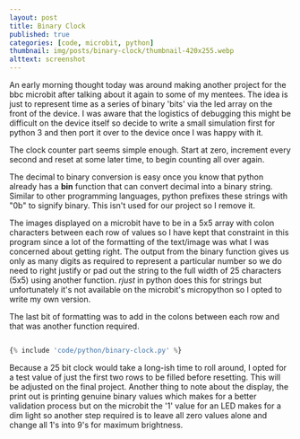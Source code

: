 ```yaml
---
layout: post
title: Binary Clock
published: true
categories: [code, microbit, python]
thumbnail: img/posts/binary-clock/thumbnail-420x255.webp
alttext: screenshot
---
```


An early morning thought today was around making another project for the bbc microbit after talking about it again
to some of my mentees. The idea is just to represent time as a series of binary 'bits' via the led array on the front 
of the device. I was aware that the logistics of debugging this might be difficult on the device itself so decide to write 
a small simulation first for python 3 and then port it over to the device once I was happy with it.

The clock counter part seems simple enough. Start at zero, increment every second and reset at some later time, to begin 
counting all over again. 

The decimal to binary conversion is easy once you know that python already has a **bin** function that can convert decimal into 
a binary string. Similar to other programming languages, python prefixes these strings with "0b" to signify binary. This isn't used 
for our project so I remove it.  

The images displayed on a microbit have to be in a 5x5 array with colon characters between each row of values so I have 
kept that constraint in this program since a lot of the formatting of the text/image was what I was concerned about 
getting right. The output from the binary function gives us only as many digits as required to represent a particular 
number so we do need to right justify or pad out the string to the full width of 25 characters (5x5) using another function.
*rjust* in python does this for strings but unfortunately it's not available on the microbit's micropython so I opted to 
write my own version.

The last bit of formatting was to add in the colons between each row and that was another function required. 


```python

{% include 'code/python/binary-clock.py' %}

```

Because a 25 bit clock would take a long-ish time to roll around, I opted for a test value of just the first two rows to be filled 
before resetting. This will be adjusted on the final project. Another thing to note about the display, the print out is printing 
genuine binary values which makes for a better validation process but on the microbit the '1' value for an LED makes for a 
dim light so another step required is to leave all zero values alone and change all 1's into 9's for maximum brightness.
